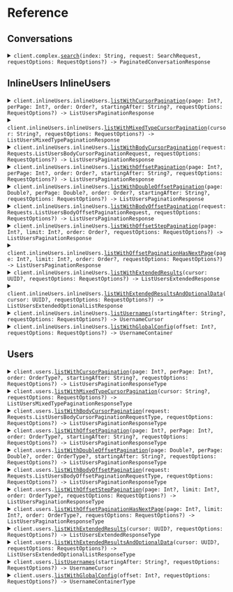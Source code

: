 # Reference
## Conversations
<details><summary><code>client.complex.<a href="/Sources/Resources/Complex/ComplexClient.swift">search</a>(index: String, request: SearchRequest, requestOptions: RequestOptions?) -> PaginatedConversationResponse</code></summary>
<dl>
<dd>

#### 🔌 Usage

<dl>
<dd>

<dl>
<dd>

```swift
import Foundation
import Pagination

private func main() async throws {
    let client = PaginationClient(token: "<token>")

    try await client.complex.search(
        index: "index",
        request: SearchRequest(
            pagination: StartingAfterPaging(
                perPage: 1,
                startingAfter: "starting_after"
            ),
            query: SearchRequestQuery.singleFilterSearchRequest(
                SingleFilterSearchRequest(
                    field: "field",
                    operator: .equals,
                    value: "value"
                )
            )
        )
    )
}

try await main()
```
</dd>
</dl>
</dd>
</dl>

#### ⚙️ Parameters

<dl>
<dd>

<dl>
<dd>

**index:** `String` 
    
</dd>
</dl>

<dl>
<dd>

**request:** `SearchRequest` 
    
</dd>
</dl>

<dl>
<dd>

**requestOptions:** `RequestOptions?` — Additional options for configuring the request, such as custom headers or timeout settings.
    
</dd>
</dl>
</dd>
</dl>


</dd>
</dl>
</details>

## InlineUsers InlineUsers
<details><summary><code>client.inlineUsers.inlineUsers.<a href="/Sources/Resources/InlineUsers/InlineUsers/InlineUsersInlineUsersClient.swift">listWithCursorPagination</a>(page: Int?, perPage: Int?, order: Order?, startingAfter: String?, requestOptions: RequestOptions?) -> ListUsersPaginationResponse</code></summary>
<dl>
<dd>

#### 🔌 Usage

<dl>
<dd>

<dl>
<dd>

```swift
import Foundation
import Pagination

private func main() async throws {
    let client = PaginationClient(token: "<token>")

    try await client.inlineUsers.inlineUsers.listWithCursorPagination(
        page: 1,
        perPage: 1,
        order: .asc,
        startingAfter: "starting_after"
    )
}

try await main()
```
</dd>
</dl>
</dd>
</dl>

#### ⚙️ Parameters

<dl>
<dd>

<dl>
<dd>

**page:** `Int?` — Defaults to first page
    
</dd>
</dl>

<dl>
<dd>

**perPage:** `Int?` — Defaults to per page
    
</dd>
</dl>

<dl>
<dd>

**order:** `Order?` 
    
</dd>
</dl>

<dl>
<dd>

**startingAfter:** `String?` 

The cursor used for pagination in order to fetch
the next page of results.
    
</dd>
</dl>

<dl>
<dd>

**requestOptions:** `RequestOptions?` — Additional options for configuring the request, such as custom headers or timeout settings.
    
</dd>
</dl>
</dd>
</dl>


</dd>
</dl>
</details>

<details><summary><code>client.inlineUsers.inlineUsers.<a href="/Sources/Resources/InlineUsers/InlineUsers/InlineUsersInlineUsersClient.swift">listWithMixedTypeCursorPagination</a>(cursor: String?, requestOptions: RequestOptions?) -> ListUsersMixedTypePaginationResponse</code></summary>
<dl>
<dd>

#### 🔌 Usage

<dl>
<dd>

<dl>
<dd>

```swift
import Foundation
import Pagination

private func main() async throws {
    let client = PaginationClient(token: "<token>")

    try await client.inlineUsers.inlineUsers.listWithMixedTypeCursorPagination(cursor: "cursor")
}

try await main()
```
</dd>
</dl>
</dd>
</dl>

#### ⚙️ Parameters

<dl>
<dd>

<dl>
<dd>

**cursor:** `String?` 
    
</dd>
</dl>

<dl>
<dd>

**requestOptions:** `RequestOptions?` — Additional options for configuring the request, such as custom headers or timeout settings.
    
</dd>
</dl>
</dd>
</dl>


</dd>
</dl>
</details>

<details><summary><code>client.inlineUsers.inlineUsers.<a href="/Sources/Resources/InlineUsers/InlineUsers/InlineUsersInlineUsersClient.swift">listWithBodyCursorPagination</a>(request: Requests.ListUsersBodyCursorPaginationRequest, requestOptions: RequestOptions?) -> ListUsersPaginationResponse</code></summary>
<dl>
<dd>

#### 🔌 Usage

<dl>
<dd>

<dl>
<dd>

```swift
import Foundation
import Pagination

private func main() async throws {
    let client = PaginationClient(token: "<token>")

    try await client.inlineUsers.inlineUsers.listWithMixedTypeCursorPagination()
}

try await main()
```
</dd>
</dl>
</dd>
</dl>

#### ⚙️ Parameters

<dl>
<dd>

<dl>
<dd>

**request:** `Requests.ListUsersBodyCursorPaginationRequest` 
    
</dd>
</dl>

<dl>
<dd>

**requestOptions:** `RequestOptions?` — Additional options for configuring the request, such as custom headers or timeout settings.
    
</dd>
</dl>
</dd>
</dl>


</dd>
</dl>
</details>

<details><summary><code>client.inlineUsers.inlineUsers.<a href="/Sources/Resources/InlineUsers/InlineUsers/InlineUsersInlineUsersClient.swift">listWithOffsetPagination</a>(page: Int?, perPage: Int?, order: Order?, startingAfter: String?, requestOptions: RequestOptions?) -> ListUsersPaginationResponse</code></summary>
<dl>
<dd>

#### 🔌 Usage

<dl>
<dd>

<dl>
<dd>

```swift
import Foundation
import Pagination

private func main() async throws {
    let client = PaginationClient(token: "<token>")

    try await client.inlineUsers.inlineUsers.listWithCursorPagination(
        page: 1,
        perPage: 1,
        order: .asc,
        startingAfter: "starting_after"
    )
}

try await main()
```
</dd>
</dl>
</dd>
</dl>

#### ⚙️ Parameters

<dl>
<dd>

<dl>
<dd>

**page:** `Int?` — Defaults to first page
    
</dd>
</dl>

<dl>
<dd>

**perPage:** `Int?` — Defaults to per page
    
</dd>
</dl>

<dl>
<dd>

**order:** `Order?` 
    
</dd>
</dl>

<dl>
<dd>

**startingAfter:** `String?` 

The cursor used for pagination in order to fetch
the next page of results.
    
</dd>
</dl>

<dl>
<dd>

**requestOptions:** `RequestOptions?` — Additional options for configuring the request, such as custom headers or timeout settings.
    
</dd>
</dl>
</dd>
</dl>


</dd>
</dl>
</details>

<details><summary><code>client.inlineUsers.inlineUsers.<a href="/Sources/Resources/InlineUsers/InlineUsers/InlineUsersInlineUsersClient.swift">listWithDoubleOffsetPagination</a>(page: Double?, perPage: Double?, order: Order?, startingAfter: String?, requestOptions: RequestOptions?) -> ListUsersPaginationResponse</code></summary>
<dl>
<dd>

#### 🔌 Usage

<dl>
<dd>

<dl>
<dd>

```swift
import Foundation
import Pagination

private func main() async throws {
    let client = PaginationClient(token: "<token>")

    try await client.inlineUsers.inlineUsers.listWithCursorPagination(
        page: 1.1,
        perPage: 1.1,
        order: .asc,
        startingAfter: "starting_after"
    )
}

try await main()
```
</dd>
</dl>
</dd>
</dl>

#### ⚙️ Parameters

<dl>
<dd>

<dl>
<dd>

**page:** `Double?` — Defaults to first page
    
</dd>
</dl>

<dl>
<dd>

**perPage:** `Double?` — Defaults to per page
    
</dd>
</dl>

<dl>
<dd>

**order:** `Order?` 
    
</dd>
</dl>

<dl>
<dd>

**startingAfter:** `String?` 

The cursor used for pagination in order to fetch
the next page of results.
    
</dd>
</dl>

<dl>
<dd>

**requestOptions:** `RequestOptions?` — Additional options for configuring the request, such as custom headers or timeout settings.
    
</dd>
</dl>
</dd>
</dl>


</dd>
</dl>
</details>

<details><summary><code>client.inlineUsers.inlineUsers.<a href="/Sources/Resources/InlineUsers/InlineUsers/InlineUsersInlineUsersClient.swift">listWithBodyOffsetPagination</a>(request: Requests.ListUsersBodyOffsetPaginationRequest, requestOptions: RequestOptions?) -> ListUsersPaginationResponse</code></summary>
<dl>
<dd>

#### 🔌 Usage

<dl>
<dd>

<dl>
<dd>

```swift
import Foundation
import Pagination

private func main() async throws {
    let client = PaginationClient(token: "<token>")

    try await client.inlineUsers.inlineUsers.listWithMixedTypeCursorPagination()
}

try await main()
```
</dd>
</dl>
</dd>
</dl>

#### ⚙️ Parameters

<dl>
<dd>

<dl>
<dd>

**request:** `Requests.ListUsersBodyOffsetPaginationRequest` 
    
</dd>
</dl>

<dl>
<dd>

**requestOptions:** `RequestOptions?` — Additional options for configuring the request, such as custom headers or timeout settings.
    
</dd>
</dl>
</dd>
</dl>


</dd>
</dl>
</details>

<details><summary><code>client.inlineUsers.inlineUsers.<a href="/Sources/Resources/InlineUsers/InlineUsers/InlineUsersInlineUsersClient.swift">listWithOffsetStepPagination</a>(page: Int?, limit: Int?, order: Order?, requestOptions: RequestOptions?) -> ListUsersPaginationResponse</code></summary>
<dl>
<dd>

#### 🔌 Usage

<dl>
<dd>

<dl>
<dd>

```swift
import Foundation
import Pagination

private func main() async throws {
    let client = PaginationClient(token: "<token>")

    try await client.inlineUsers.inlineUsers.listWithCursorPagination(
        page: 1,
        order: .asc
    )
}

try await main()
```
</dd>
</dl>
</dd>
</dl>

#### ⚙️ Parameters

<dl>
<dd>

<dl>
<dd>

**page:** `Int?` — Defaults to first page
    
</dd>
</dl>

<dl>
<dd>

**limit:** `Int?` 

The maximum number of elements to return.
This is also used as the step size in this
paginated endpoint.
    
</dd>
</dl>

<dl>
<dd>

**order:** `Order?` 
    
</dd>
</dl>

<dl>
<dd>

**requestOptions:** `RequestOptions?` — Additional options for configuring the request, such as custom headers or timeout settings.
    
</dd>
</dl>
</dd>
</dl>


</dd>
</dl>
</details>

<details><summary><code>client.inlineUsers.inlineUsers.<a href="/Sources/Resources/InlineUsers/InlineUsers/InlineUsersInlineUsersClient.swift">listWithOffsetPaginationHasNextPage</a>(page: Int?, limit: Int?, order: Order?, requestOptions: RequestOptions?) -> ListUsersPaginationResponse</code></summary>
<dl>
<dd>

#### 🔌 Usage

<dl>
<dd>

<dl>
<dd>

```swift
import Foundation
import Pagination

private func main() async throws {
    let client = PaginationClient(token: "<token>")

    try await client.inlineUsers.inlineUsers.listWithCursorPagination(
        page: 1,
        order: .asc
    )
}

try await main()
```
</dd>
</dl>
</dd>
</dl>

#### ⚙️ Parameters

<dl>
<dd>

<dl>
<dd>

**page:** `Int?` — Defaults to first page
    
</dd>
</dl>

<dl>
<dd>

**limit:** `Int?` 

The maximum number of elements to return.
This is also used as the step size in this
paginated endpoint.
    
</dd>
</dl>

<dl>
<dd>

**order:** `Order?` 
    
</dd>
</dl>

<dl>
<dd>

**requestOptions:** `RequestOptions?` — Additional options for configuring the request, such as custom headers or timeout settings.
    
</dd>
</dl>
</dd>
</dl>


</dd>
</dl>
</details>

<details><summary><code>client.inlineUsers.inlineUsers.<a href="/Sources/Resources/InlineUsers/InlineUsers/InlineUsersInlineUsersClient.swift">listWithExtendedResults</a>(cursor: UUID?, requestOptions: RequestOptions?) -> ListUsersExtendedResponse</code></summary>
<dl>
<dd>

#### 🔌 Usage

<dl>
<dd>

<dl>
<dd>

```swift
import Foundation
import Pagination

private func main() async throws {
    let client = PaginationClient(token: "<token>")

    try await client.inlineUsers.inlineUsers.listWithCursorPagination()
}

try await main()
```
</dd>
</dl>
</dd>
</dl>

#### ⚙️ Parameters

<dl>
<dd>

<dl>
<dd>

**cursor:** `UUID?` 
    
</dd>
</dl>

<dl>
<dd>

**requestOptions:** `RequestOptions?` — Additional options for configuring the request, such as custom headers or timeout settings.
    
</dd>
</dl>
</dd>
</dl>


</dd>
</dl>
</details>

<details><summary><code>client.inlineUsers.inlineUsers.<a href="/Sources/Resources/InlineUsers/InlineUsers/InlineUsersInlineUsersClient.swift">listWithExtendedResultsAndOptionalData</a>(cursor: UUID?, requestOptions: RequestOptions?) -> ListUsersExtendedOptionalListResponse</code></summary>
<dl>
<dd>

#### 🔌 Usage

<dl>
<dd>

<dl>
<dd>

```swift
import Foundation
import Pagination

private func main() async throws {
    let client = PaginationClient(token: "<token>")

    try await client.inlineUsers.inlineUsers.listWithCursorPagination()
}

try await main()
```
</dd>
</dl>
</dd>
</dl>

#### ⚙️ Parameters

<dl>
<dd>

<dl>
<dd>

**cursor:** `UUID?` 
    
</dd>
</dl>

<dl>
<dd>

**requestOptions:** `RequestOptions?` — Additional options for configuring the request, such as custom headers or timeout settings.
    
</dd>
</dl>
</dd>
</dl>


</dd>
</dl>
</details>

<details><summary><code>client.inlineUsers.inlineUsers.<a href="/Sources/Resources/InlineUsers/InlineUsers/InlineUsersInlineUsersClient.swift">listUsernames</a>(startingAfter: String?, requestOptions: RequestOptions?) -> UsernameCursor</code></summary>
<dl>
<dd>

#### 🔌 Usage

<dl>
<dd>

<dl>
<dd>

```swift
import Foundation
import Pagination

private func main() async throws {
    let client = PaginationClient(token: "<token>")

    try await client.inlineUsers.inlineUsers.listWithCursorPagination(startingAfter: "starting_after")
}

try await main()
```
</dd>
</dl>
</dd>
</dl>

#### ⚙️ Parameters

<dl>
<dd>

<dl>
<dd>

**startingAfter:** `String?` 

The cursor used for pagination in order to fetch
the next page of results.
    
</dd>
</dl>

<dl>
<dd>

**requestOptions:** `RequestOptions?` — Additional options for configuring the request, such as custom headers or timeout settings.
    
</dd>
</dl>
</dd>
</dl>


</dd>
</dl>
</details>

<details><summary><code>client.inlineUsers.inlineUsers.<a href="/Sources/Resources/InlineUsers/InlineUsers/InlineUsersInlineUsersClient.swift">listWithGlobalConfig</a>(offset: Int?, requestOptions: RequestOptions?) -> UsernameContainer</code></summary>
<dl>
<dd>

#### 🔌 Usage

<dl>
<dd>

<dl>
<dd>

```swift
import Foundation
import Pagination

private func main() async throws {
    let client = PaginationClient(token: "<token>")

    try await client.inlineUsers.inlineUsers.listWithCursorPagination()
}

try await main()
```
</dd>
</dl>
</dd>
</dl>

#### ⚙️ Parameters

<dl>
<dd>

<dl>
<dd>

**offset:** `Int?` 
    
</dd>
</dl>

<dl>
<dd>

**requestOptions:** `RequestOptions?` — Additional options for configuring the request, such as custom headers or timeout settings.
    
</dd>
</dl>
</dd>
</dl>


</dd>
</dl>
</details>

## Users
<details><summary><code>client.users.<a href="/Sources/Resources/Users/UsersClient.swift">listWithCursorPagination</a>(page: Int?, perPage: Int?, order: OrderType?, startingAfter: String?, requestOptions: RequestOptions?) -> ListUsersPaginationResponseType</code></summary>
<dl>
<dd>

#### 🔌 Usage

<dl>
<dd>

<dl>
<dd>

```swift
import Foundation
import Pagination

private func main() async throws {
    let client = PaginationClient(token: "<token>")

    try await client.users.listWithCursorPagination(
        page: 1,
        perPage: 1,
        order: .asc,
        startingAfter: "starting_after"
    )
}

try await main()
```
</dd>
</dl>
</dd>
</dl>

#### ⚙️ Parameters

<dl>
<dd>

<dl>
<dd>

**page:** `Int?` — Defaults to first page
    
</dd>
</dl>

<dl>
<dd>

**perPage:** `Int?` — Defaults to per page
    
</dd>
</dl>

<dl>
<dd>

**order:** `OrderType?` 
    
</dd>
</dl>

<dl>
<dd>

**startingAfter:** `String?` 

The cursor used for pagination in order to fetch
the next page of results.
    
</dd>
</dl>

<dl>
<dd>

**requestOptions:** `RequestOptions?` — Additional options for configuring the request, such as custom headers or timeout settings.
    
</dd>
</dl>
</dd>
</dl>


</dd>
</dl>
</details>

<details><summary><code>client.users.<a href="/Sources/Resources/Users/UsersClient.swift">listWithMixedTypeCursorPagination</a>(cursor: String?, requestOptions: RequestOptions?) -> ListUsersMixedTypePaginationResponseType</code></summary>
<dl>
<dd>

#### 🔌 Usage

<dl>
<dd>

<dl>
<dd>

```swift
import Foundation
import Pagination

private func main() async throws {
    let client = PaginationClient(token: "<token>")

    try await client.users.listWithMixedTypeCursorPagination(cursor: "cursor")
}

try await main()
```
</dd>
</dl>
</dd>
</dl>

#### ⚙️ Parameters

<dl>
<dd>

<dl>
<dd>

**cursor:** `String?` 
    
</dd>
</dl>

<dl>
<dd>

**requestOptions:** `RequestOptions?` — Additional options for configuring the request, such as custom headers or timeout settings.
    
</dd>
</dl>
</dd>
</dl>


</dd>
</dl>
</details>

<details><summary><code>client.users.<a href="/Sources/Resources/Users/UsersClient.swift">listWithBodyCursorPagination</a>(request: Requests.ListUsersBodyCursorPaginationRequestType, requestOptions: RequestOptions?) -> ListUsersPaginationResponseType</code></summary>
<dl>
<dd>

#### 🔌 Usage

<dl>
<dd>

<dl>
<dd>

```swift
import Foundation
import Pagination

private func main() async throws {
    let client = PaginationClient(token: "<token>")

    try await client.users.listWithMixedTypeCursorPagination()
}

try await main()
```
</dd>
</dl>
</dd>
</dl>

#### ⚙️ Parameters

<dl>
<dd>

<dl>
<dd>

**request:** `Requests.ListUsersBodyCursorPaginationRequestType` 
    
</dd>
</dl>

<dl>
<dd>

**requestOptions:** `RequestOptions?` — Additional options for configuring the request, such as custom headers or timeout settings.
    
</dd>
</dl>
</dd>
</dl>


</dd>
</dl>
</details>

<details><summary><code>client.users.<a href="/Sources/Resources/Users/UsersClient.swift">listWithOffsetPagination</a>(page: Int?, perPage: Int?, order: OrderType?, startingAfter: String?, requestOptions: RequestOptions?) -> ListUsersPaginationResponseType</code></summary>
<dl>
<dd>

#### 🔌 Usage

<dl>
<dd>

<dl>
<dd>

```swift
import Foundation
import Pagination

private func main() async throws {
    let client = PaginationClient(token: "<token>")

    try await client.users.listWithCursorPagination(
        page: 1,
        perPage: 1,
        order: .asc,
        startingAfter: "starting_after"
    )
}

try await main()
```
</dd>
</dl>
</dd>
</dl>

#### ⚙️ Parameters

<dl>
<dd>

<dl>
<dd>

**page:** `Int?` — Defaults to first page
    
</dd>
</dl>

<dl>
<dd>

**perPage:** `Int?` — Defaults to per page
    
</dd>
</dl>

<dl>
<dd>

**order:** `OrderType?` 
    
</dd>
</dl>

<dl>
<dd>

**startingAfter:** `String?` 

The cursor used for pagination in order to fetch
the next page of results.
    
</dd>
</dl>

<dl>
<dd>

**requestOptions:** `RequestOptions?` — Additional options for configuring the request, such as custom headers or timeout settings.
    
</dd>
</dl>
</dd>
</dl>


</dd>
</dl>
</details>

<details><summary><code>client.users.<a href="/Sources/Resources/Users/UsersClient.swift">listWithDoubleOffsetPagination</a>(page: Double?, perPage: Double?, order: OrderType?, startingAfter: String?, requestOptions: RequestOptions?) -> ListUsersPaginationResponseType</code></summary>
<dl>
<dd>

#### 🔌 Usage

<dl>
<dd>

<dl>
<dd>

```swift
import Foundation
import Pagination

private func main() async throws {
    let client = PaginationClient(token: "<token>")

    try await client.users.listWithCursorPagination(
        page: 1.1,
        perPage: 1.1,
        order: .asc,
        startingAfter: "starting_after"
    )
}

try await main()
```
</dd>
</dl>
</dd>
</dl>

#### ⚙️ Parameters

<dl>
<dd>

<dl>
<dd>

**page:** `Double?` — Defaults to first page
    
</dd>
</dl>

<dl>
<dd>

**perPage:** `Double?` — Defaults to per page
    
</dd>
</dl>

<dl>
<dd>

**order:** `OrderType?` 
    
</dd>
</dl>

<dl>
<dd>

**startingAfter:** `String?` 

The cursor used for pagination in order to fetch
the next page of results.
    
</dd>
</dl>

<dl>
<dd>

**requestOptions:** `RequestOptions?` — Additional options for configuring the request, such as custom headers or timeout settings.
    
</dd>
</dl>
</dd>
</dl>


</dd>
</dl>
</details>

<details><summary><code>client.users.<a href="/Sources/Resources/Users/UsersClient.swift">listWithBodyOffsetPagination</a>(request: Requests.ListUsersBodyOffsetPaginationRequestType, requestOptions: RequestOptions?) -> ListUsersPaginationResponseType</code></summary>
<dl>
<dd>

#### 🔌 Usage

<dl>
<dd>

<dl>
<dd>

```swift
import Foundation
import Pagination

private func main() async throws {
    let client = PaginationClient(token: "<token>")

    try await client.users.listWithMixedTypeCursorPagination()
}

try await main()
```
</dd>
</dl>
</dd>
</dl>

#### ⚙️ Parameters

<dl>
<dd>

<dl>
<dd>

**request:** `Requests.ListUsersBodyOffsetPaginationRequestType` 
    
</dd>
</dl>

<dl>
<dd>

**requestOptions:** `RequestOptions?` — Additional options for configuring the request, such as custom headers or timeout settings.
    
</dd>
</dl>
</dd>
</dl>


</dd>
</dl>
</details>

<details><summary><code>client.users.<a href="/Sources/Resources/Users/UsersClient.swift">listWithOffsetStepPagination</a>(page: Int?, limit: Int?, order: OrderType?, requestOptions: RequestOptions?) -> ListUsersPaginationResponseType</code></summary>
<dl>
<dd>

#### 🔌 Usage

<dl>
<dd>

<dl>
<dd>

```swift
import Foundation
import Pagination

private func main() async throws {
    let client = PaginationClient(token: "<token>")

    try await client.users.listWithCursorPagination(
        page: 1,
        order: .asc
    )
}

try await main()
```
</dd>
</dl>
</dd>
</dl>

#### ⚙️ Parameters

<dl>
<dd>

<dl>
<dd>

**page:** `Int?` — Defaults to first page
    
</dd>
</dl>

<dl>
<dd>

**limit:** `Int?` 

The maximum number of elements to return.
This is also used as the step size in this
paginated endpoint.
    
</dd>
</dl>

<dl>
<dd>

**order:** `OrderType?` 
    
</dd>
</dl>

<dl>
<dd>

**requestOptions:** `RequestOptions?` — Additional options for configuring the request, such as custom headers or timeout settings.
    
</dd>
</dl>
</dd>
</dl>


</dd>
</dl>
</details>

<details><summary><code>client.users.<a href="/Sources/Resources/Users/UsersClient.swift">listWithOffsetPaginationHasNextPage</a>(page: Int?, limit: Int?, order: OrderType?, requestOptions: RequestOptions?) -> ListUsersPaginationResponseType</code></summary>
<dl>
<dd>

#### 🔌 Usage

<dl>
<dd>

<dl>
<dd>

```swift
import Foundation
import Pagination

private func main() async throws {
    let client = PaginationClient(token: "<token>")

    try await client.users.listWithCursorPagination(
        page: 1,
        order: .asc
    )
}

try await main()
```
</dd>
</dl>
</dd>
</dl>

#### ⚙️ Parameters

<dl>
<dd>

<dl>
<dd>

**page:** `Int?` — Defaults to first page
    
</dd>
</dl>

<dl>
<dd>

**limit:** `Int?` 

The maximum number of elements to return.
This is also used as the step size in this
paginated endpoint.
    
</dd>
</dl>

<dl>
<dd>

**order:** `OrderType?` 
    
</dd>
</dl>

<dl>
<dd>

**requestOptions:** `RequestOptions?` — Additional options for configuring the request, such as custom headers or timeout settings.
    
</dd>
</dl>
</dd>
</dl>


</dd>
</dl>
</details>

<details><summary><code>client.users.<a href="/Sources/Resources/Users/UsersClient.swift">listWithExtendedResults</a>(cursor: UUID?, requestOptions: RequestOptions?) -> ListUsersExtendedResponseType</code></summary>
<dl>
<dd>

#### 🔌 Usage

<dl>
<dd>

<dl>
<dd>

```swift
import Foundation
import Pagination

private func main() async throws {
    let client = PaginationClient(token: "<token>")

    try await client.users.listWithCursorPagination()
}

try await main()
```
</dd>
</dl>
</dd>
</dl>

#### ⚙️ Parameters

<dl>
<dd>

<dl>
<dd>

**cursor:** `UUID?` 
    
</dd>
</dl>

<dl>
<dd>

**requestOptions:** `RequestOptions?` — Additional options for configuring the request, such as custom headers or timeout settings.
    
</dd>
</dl>
</dd>
</dl>


</dd>
</dl>
</details>

<details><summary><code>client.users.<a href="/Sources/Resources/Users/UsersClient.swift">listWithExtendedResultsAndOptionalData</a>(cursor: UUID?, requestOptions: RequestOptions?) -> ListUsersExtendedOptionalListResponseType</code></summary>
<dl>
<dd>

#### 🔌 Usage

<dl>
<dd>

<dl>
<dd>

```swift
import Foundation
import Pagination

private func main() async throws {
    let client = PaginationClient(token: "<token>")

    try await client.users.listWithCursorPagination()
}

try await main()
```
</dd>
</dl>
</dd>
</dl>

#### ⚙️ Parameters

<dl>
<dd>

<dl>
<dd>

**cursor:** `UUID?` 
    
</dd>
</dl>

<dl>
<dd>

**requestOptions:** `RequestOptions?` — Additional options for configuring the request, such as custom headers or timeout settings.
    
</dd>
</dl>
</dd>
</dl>


</dd>
</dl>
</details>

<details><summary><code>client.users.<a href="/Sources/Resources/Users/UsersClient.swift">listUsernames</a>(startingAfter: String?, requestOptions: RequestOptions?) -> UsernameCursor</code></summary>
<dl>
<dd>

#### 🔌 Usage

<dl>
<dd>

<dl>
<dd>

```swift
import Foundation
import Pagination

private func main() async throws {
    let client = PaginationClient(token: "<token>")

    try await client.users.listWithCursorPagination(startingAfter: "starting_after")
}

try await main()
```
</dd>
</dl>
</dd>
</dl>

#### ⚙️ Parameters

<dl>
<dd>

<dl>
<dd>

**startingAfter:** `String?` 

The cursor used for pagination in order to fetch
the next page of results.
    
</dd>
</dl>

<dl>
<dd>

**requestOptions:** `RequestOptions?` — Additional options for configuring the request, such as custom headers or timeout settings.
    
</dd>
</dl>
</dd>
</dl>


</dd>
</dl>
</details>

<details><summary><code>client.users.<a href="/Sources/Resources/Users/UsersClient.swift">listWithGlobalConfig</a>(offset: Int?, requestOptions: RequestOptions?) -> UsernameContainerType</code></summary>
<dl>
<dd>

#### 🔌 Usage

<dl>
<dd>

<dl>
<dd>

```swift
import Foundation
import Pagination

private func main() async throws {
    let client = PaginationClient(token: "<token>")

    try await client.users.listWithCursorPagination()
}

try await main()
```
</dd>
</dl>
</dd>
</dl>

#### ⚙️ Parameters

<dl>
<dd>

<dl>
<dd>

**offset:** `Int?` 
    
</dd>
</dl>

<dl>
<dd>

**requestOptions:** `RequestOptions?` — Additional options for configuring the request, such as custom headers or timeout settings.
    
</dd>
</dl>
</dd>
</dl>


</dd>
</dl>
</details>

